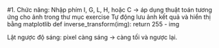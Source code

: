 
#1. Chức năng:
Nhập phím I, G, L, H, hoặc C → áp dụng thuật toán tương ứng cho ảnh trong thư mục exercise
Tự động lưu ảnh kết quả và hiển thị bằng matplotlib
def inverse_transform(img):
    return 255 - img

Lật ngược độ sáng: pixel càng sáng → càng tối và ngược lại.

